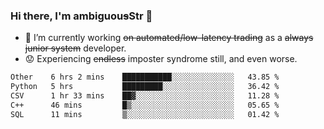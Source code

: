 ### Hi there, I'm ambiguou~~s~~Str 👋

<!--
**ambiguoustexture/ambiguoustexture** is a ✨ _special_ ✨ repository because its `README.md` (this file) appears on your GitHub profile.

Here are some ideas to get you started:
-->
- 🔭 I’m currently working ~~on automated/low-latency trading~~ as a ~~always junior system~~ developer.
- :worried: Experiencing ~~endless~~ imposter syndrome still, and even worse.

<!--START_SECTION:waka-->

```txt
Other    6 hrs 2 mins    ███████████░░░░░░░░░░░░░░   43.85 %
Python   5 hrs           █████████░░░░░░░░░░░░░░░░   36.42 %
CSV      1 hr 33 mins    ██▓░░░░░░░░░░░░░░░░░░░░░░   11.28 %
C++      46 mins         █▒░░░░░░░░░░░░░░░░░░░░░░░   05.65 %
SQL      11 mins         ▒░░░░░░░░░░░░░░░░░░░░░░░░   01.42 %
```

<!--END_SECTION:waka-->
